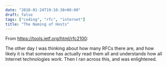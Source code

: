 ```yaml
---
date: "2018-01-24T19:10:38+00:00"
draft: false
tags: ["coding", "rfc", "internet"]
title: "The Naming of Hosts"
---
```

From https://tools.ietf.org/html/rfc2100:

The other day I was thinking about how many RFCs there are, and how likely it is that someone has actually read them all and understands how all Internet technologies work. Then I ran across this, and was enlightened.
